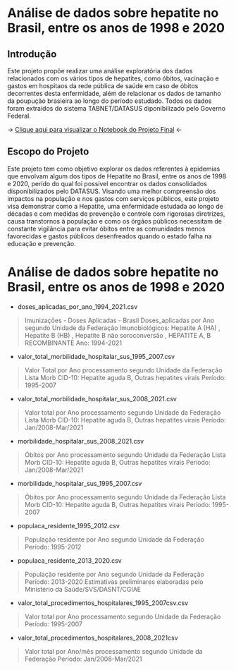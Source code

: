 
# Análise de dados sobre hepatite no Brasil, entre os anos de 1998 e 2020

## Introdução
Este projeto propõe realizar uma análise exploratória dos dados relacionados com os vários tipos de hepatites, como óbitos, vacinação e gastos em hospitaos da rede pública de saúde em caso de óbitos decorrentes desta enfermidade, além de relacionar os dados de tamanho da poupução brasieira ao longo do período estudado. Todos os dados foram extraídos do sistema TABNET/DATASUS diponibilizado pelo Governo Federal.

-> [Clique aqui para visualizar o Notebook do Projeto Final](https://github.com/LucasAlbFar/analise_dados_hepatite_brasil/blob/main/notebooks/main.ipynb) <-

## Escopo do Projeto
Este projeto tem como objetivo explorar os dados referentes à epidemias que envolvam algum dos tipos de Hepatite no Brasil, entre os anos de 1998 e 2020, perído do qual foi possível encontrar os dados consolidados disponibilizados pelo DATASUS. 
Visando uma melhor compreensão dos impactos na população e nos gastos com serviços públicos, este projeto visa demonstrar como a Hepatite, uma enfermidade estudada ao longo de décadas e com medidas de prevenção e controle com rigorosas diretrizes, causa transtornos à população e como os órgãos públicos necessitam de constante vigilância para evitar óbitos entre as comunidades menos favorecidas e gastos públicos desenfreados quando o estado falha na educação e prevenção.




















# Análise de dados sobre hepatite no Brasil, entre os anos de 1998 e 2020

* doses_aplicadas_por_ano_1994_2021.csv
>Imunizações - Doses Aplicadas - Brasil
Doses_aplicadas por Ano segundo Unidade da Federação
Imunobiológicos: Hepatite A (HA) , Hepatite B (HB) , Hepatite B não soroconversão , HEPATITE A, B RECOMBINANTE
Ano: 1994-2021


* valor_total_morbilidade_hospitalar_sus_1995_2007.csv
>Valor Total por Ano processamento segundo Unidade da Federação
Lista Morb CID-10: Hepatite aguda B, Outras hepatites virais
Período: 1995-2007


* valor_total_morbilidade_hospitalar_sus_2008_2021.csv
>Valor total por Ano processamento segundo Unidade da Federação
Lista Morb CID-10: Hepatite aguda B, Outras hepatites virais
Período: Jan/2008-Mar/2021


* morbilidade_hospitalar_sus_2008_2021.csv
>Óbitos por Ano processamento segundo Unidade da Federação
Lista Morb CID-10: Hepatite aguda B, Outras hepatites virais
Período: Jan/2008-Mar/2021


* morbilidade_hospitalar_sus_1995_2007.csv
>Óbitos por Ano processamento segundo Unidade da Federação
Lista Morb CID-10: Hepatite aguda B, Outras hepatites virais
Período: 1995-2007


* populaca_residente_1995_2012.csv
>População residente por Ano segundo Unidade da Federação
Período: 1995-2012


* populaca_residente_2013_2020.csv
>População residente por Ano segundo Unidade da Federação
Período: 2013-2020
Estimativas preliminares elaboradas pelo Ministério da Saúde/SVS/DASNT/CGIAE


* valor_total_procedimentos_hospitalares_1995_2007csv.csv
>Valor total por Ano processamento segundo Unidade da Federação
Período: 1995-2007


* valor_total_procedimentos_hospitalares_2008_2021csv
>Valor total por Ano/mês processamento segundo Unidade da Federação
Período: Jan/2008-Mar/2021

